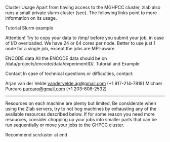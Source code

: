 Cluster Usage
Apart from having access to the MGHPCC cluster, zlab also runs a small private slurm cluster (see). The following links point to more information on its usage.

Tutorial
Slurm example

Attention!
Try to copy your data to /tmp/ before you submit your job, in case of I/O overloaded.
We have 24 or 64 cores per node. Better to use just 1 node for a single job, except the jobs are MPI-aware.


ENCODE data
All the ENCODE data should be on /data/projects/encode/data/experimentID/.
Tutorial and Example


Contact
In case of technical questions or difficulties, contact:

Arjan van der Velde <vandervelde.ag@gmail.com> (+1 917-214-7818)
Michael Purcaro <purcaro@gmail.com> (+1 203-808-2532)

---

Resources on each machine are plenty but limited. Be considerate when using the Zlab servers, try to not hog machines by exhausting any of the available resources described below. If for some reason you need more resources, consider chopping up your jobs into smaller parts that can be run sequentially or move your jobs to the GHPCC cluster. 

Recommend scicluster at end